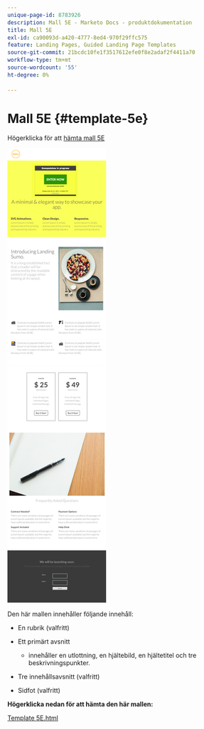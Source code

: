 ```yaml
---
unique-page-id: 8783926
description: Mall 5E - Marketo Docs - produktdokumentation
title: Mall 5E
exl-id: ca90093d-a420-4777-8ed4-970f29ffc575
feature: Landing Pages, Guided Landing Page Templates
source-git-commit: 21bcdc10fe1f3517612efe0f8e2adaf2f4411a70
workflow-type: tm+mt
source-wordcount: '55'
ht-degree: 0%

---
```


# Mall 5E {#template-5e}

Högerklicka för att [hämta mall 5E](https://experienceleague.adobe.com/landing/marketo/lp-templates/template-5e.html)

![](assets/image2015-7-29-15-3a24-3a40.png)

Den här mallen innehåller följande innehåll:

* En rubrik (valfritt)
* Ett primärt avsnitt

   * innehåller en utlottning, en hjältebild, en hjältetitel och tre beskrivningspunkter.

* Tre innehållsavsnitt (valfritt)
* Sidfot (valfritt)

**Högerklicka nedan för att hämta den här mallen:**

[Template 5E.html](https://experienceleague.adobe.com/landing/marketo/lp-templates/template-5e.html)
